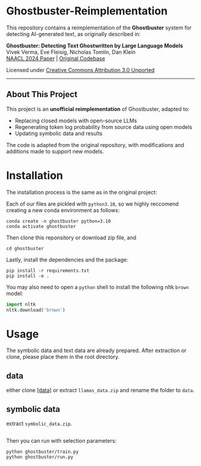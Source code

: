 # Ghostbuster-Reimplementation

This repository contains a reimplementation of the **Ghostbuster** system for detecting AI-generated text, as originally described in:

**Ghostbuster: Detecting Text Ghostwritten by Large Language Models**  
Vivek Verma, Eve Fleisig, Nicholas Tomlin, Dan Klein  
[NAACL 2024 Paper](https://arxiv.org/abs/2305.15047) | [Original Codebase](https://github.com/vivek3141/ghostbuster)

Licensed under [Creative Commons Attribution 3.0 Unported](https://creativecommons.org/licenses/by/3.0/)

---

## About This Project

This project is an **unofficial reimplementation** of Ghostbuster, adapted to:

- Replacing closed models with open-source LLMs
- Regenerating token log probability from source data using open models
- Updating symbolic data and results

The code is adapted from the original repository, with modifications and additions made to support new models.
# Installation

The installation process is the same as in the original project:

Each of our files are pickled with `python3.10`, so we highly reccomend creating a new conda environment as follows:

```
conda create -n ghostbuster python=3.10
conda activate ghostbuster
```

Then clone this reponsitory or download zip file, and 

```
cd ghostbuster
```

Lastly, install the dependencies and the package:

```
pip install -r requirements.txt
pip install -e .
```

You may also need to open a `python` shell to install the following nltk `brown` model:
```python
import nltk
nltk.download('brown')
```

# Usage

The symbolic data and text data are already prepared. After extraction or clone, please place them in the root directory.

## data 
either clone <a href="https://github.com/jenmin0/gb-data-llama.git">[data]</a> or extract `llamas_data.zip` and rename the folder to `data`.

## symbolic data

extract `symbolic_data.zip`.

##

Then you can run with selection parameters:

```
python ghostbuster/train.py
python ghostbuster/run.py
```



